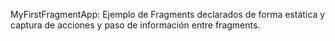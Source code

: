 MyFirstFragmentApp: Ejemplo de Fragments declarados de forma estática y captura de acciones y paso de información entre fragments.
